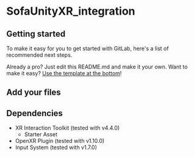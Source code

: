 # SofaUnityXR_integration



## Getting started

To make it easy for you to get started with GitLab, here's a list of recommended next steps.

Already a pro? Just edit this README.md and make it your own. Want to make it easy? [Use the template at the bottom](#editing-this-readme)!

## Add your files

## Dependencies
+ XR Interaction Toolkit (tested with v4.4.0)
    + Starter Asset
+ OpenXR Plugin (tested with v1.10.0)
+ Input System (tested with v1.7.0)
